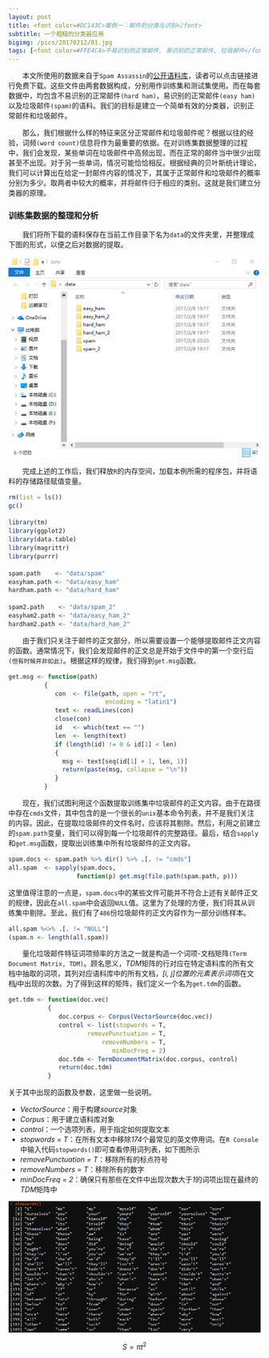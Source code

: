 ```yaml
---
layout: post
title: <font color=#DC143C>案例一：邮件的分类与识别</font>
subtitle: 一个粗糙的分类器应用
bigimg: /pics/20170212/01.jpg
tags: [<font color=#FFE4C4>不易识别的正常邮件, 易识别的正常邮件, 垃圾邮件</font>]
---
```


&emsp;&emsp;本文所使用的数据来自于`Spam Assassin`的[公开语料库](http://spamassassin.apache.org/publiccorpus/)，读者可以点击链接进行免费下载。这些文件由两套数据构成，分别用作训练集和测试集使用。而在每套数据中，均包含不易识别的正常邮件`(hard ham)`，易识别的正常邮件`(easy ham)`以及垃圾邮件`(spam)`的语料。我们的目标是建立一个简单有效的分类器，识别正常邮件和垃圾邮件。

&emsp;&emsp;那么，我们根据什么样的特征来区分正常邮件和垃圾邮件呢？根据以往的经验，词频`(word count)`信息将作为最重要的依据。在对训练集数据整理的过程中，我们会发现，某些单词在垃圾邮件中高频出现，而在正常的邮件当中很少出现甚至不出现。对于另一些单词，情况可能恰恰相反。根据经典的贝叶斯统计理论，我们可以计算出在给定一封邮件内容的情况下，其属于正常邮件和垃圾邮件的概率分别为多少。取两者中较大的概率，并将邮件归于相应的类别。这就是我们建立分类器的原理。

### 训练集数据的整理和分析

&emsp;&emsp;我们将所下载的语料保存在当前工作目录下名为`data`的文件夹里，并整理成下图的形式，以便之后对数据的提取。

<center>
<img src = "/pics/20170212/02.png">
</center>

&emsp;&emsp;完成上述的工作后，我们释放`R`的内存空间，加载本例所需的程序包，并将语料的存储路径赋值变量。

```r
rm(list = ls())
gc()

library(tm)
library(ggplot2)
library(data.table)
library(magrittr)
library(purrr)

spam.path    <- "data/spam"
easyham.path <- "data/easy_ham"
hardham.path <- "data/hard_ham"

spam2.path    <- "data/spam_2"
easyham2.path <- "data/easy_ham_2"
hardham2.path <- "data/hard_ham_2"
```

&emsp;&emsp;由于我们只关注于邮件的正文部分，所以需要设置一个能够提取邮件正文内容的函数。通常情况下，我们会发现邮件的正文总是开始于文件中的第一个空行后`(但有时候并非如此)`。根据这样的规律，我们得到`get.msg`函数。

```r
get.msg <- function(path)
          {
             con  <- file(path, open = "rt", 
                           encoding = "latin1")
             text <- readLines(con)
             close(con)
             id   <- which(text == "")
             len  <- length(text)
             if (length(id) != 0 & id[1] < len)
             {
               msg <- text[seq(id[1] + 1, len, 1)]
               return(paste(msg, collapse = "\n"))
             }
          }
```

&emsp;&emsp;现在，我们试图利用这个函数提取训练集中垃圾邮件的正文内容。由于在路径中存在`cmds`文件，其中包含的是一个很长的`unix`基本命令列表，并不是我们关注的内容。因此，在提取垃圾邮件的文件名时，应该将其剔除。然后，利用之前建立的`spam.path`变量，我们可以得到每一个垃圾邮件的完整路径。最后，结合`sapply`和`get.msg`函数，提取出训练集中所有垃圾邮件的正文内容。

```r
spam.docs <- spam.path %>% dir() %>% .[. != "cmds"]
all.spam  <- sapply(spam.docs, 
                   function(p) get.msg(file.path(spam.path, p))) 
```

这里值得注意的一点是，`spam.docs`中的某些文件可能并不符合上述有关邮件正文的规律，因此在`all.spam`中会返回`NULL`值。这里为了处理的方便，我们将其从训练集中剔除。至此，我们有了`486`份垃圾邮件的正文内容作为一部分训练样本。

```r
all.spam %<>% .[. != "NULL"]
(spam.n <- length(all.spam))
```

&emsp;&emsp;量化垃圾邮件特征词项频率的方法之一就是构造一个词项-文档矩阵`(Term Document Matrix, TDM)`。顾名思义，*TDM*矩阵的行对应在特定语料库的所有文档中抽取的词项，其列对应语料库中的所有文档，*[i, j]*位置的元素表示词项*i*在文档*j*中出现的次数。为了得到这样的矩阵，我们定义一个名为`get.tdm`的函数。

```r
get.tdm <- function(doc.vec)
           {
              doc.corpus <- Corpus(VectorSource(doc.vec))
              control <- list(stopwords = T, 
                      removePunctuation = T,
                          removeNumbers = T,
                             minDocFreq = 2)
              doc.tdm <- TermDocumentMatrix(doc.corpus, control)
              return(doc.tdm)
           }
```

关于其中出现的函数及参数，这里做一些说明。

+ *VectorSource*：用于构建*source*对象
+ *Corpus*：用于建立语料库对象
+ *control*：一个选项列表，用于指定如何提取文本
+ *stopwords = T*：在所有文本中移除*174*个最常见的英文停用词。在`R Console`中输入代码`stopwords()`即可查看停用词列表，如下图所示
+ *removePunctuation = T*：移除所有的标点符号
+ *removeNumbers = T*：移除所有的数字
+ *minDocFreq = 2*：确保只有那些在文件中出现次数大于*1*的词项出现在最终的*TDM*矩阵中


![](/pics/20170212/03.png)

<script type="text/javascript" src="https://cdn.mathjax.org/mathjax/latest/MathJax.js?config=TeX-AMS_HTML"></script>
$$
S = \pi t^2
$$

